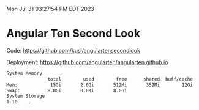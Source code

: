 Mon Jul 31 03:27:54 PM EDT 2023

# Angular Ten Second Look

Code: https://github.com/kusl/angulartensecondlook

Deployment: https://github.com/angularten/angularten.github.io

```bash
System Memory
               total        used        free      shared  buff/cache   available
Mem:            15Gi       2.6Gi       512Mi       352Mi        12Gi        11Gi
Swap:          8.0Gi       0.0Ki       8.0Gi
System Storage
1.1G	.
```
```bash
